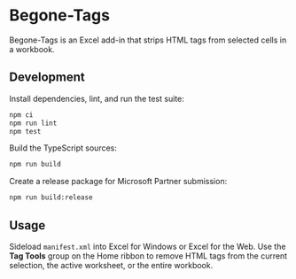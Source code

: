 # Begone-Tags

Begone-Tags is an Excel add-in that strips HTML tags from selected cells in a workbook.

## Development

Install dependencies, lint, and run the test suite:

```bash
npm ci
npm run lint
npm test
```

Build the TypeScript sources:

```bash
npm run build
```

Create a release package for Microsoft Partner submission:

```bash
npm run build:release
```

## Usage

Sideload `manifest.xml` into Excel for Windows or Excel for the Web. Use the **Tag Tools** group on the Home ribbon to remove HTML tags from the current selection, the active worksheet, or the entire workbook.
